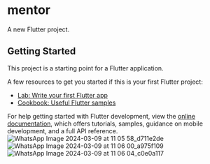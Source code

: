 # mentor

A new Flutter project.

## Getting Started

This project is a starting point for a Flutter application.

A few resources to get you started if this is your first Flutter project:

- [Lab: Write your first Flutter app](https://docs.flutter.dev/get-started/codelab)
- [Cookbook: Useful Flutter samples](https://docs.flutter.dev/cookbook)

For help getting started with Flutter development, view the
[online documentation](https://docs.flutter.dev/), which offers tutorials,
samples, guidance on mobile development, and a full API reference.
![WhatsApp Image 2024-03-09 at 11 05 58_d711e2de](https://github.com/dhruvgupta311/Evaluation-Dashboard/assets/107041191/bdfbb8ce-1087-47fe-a3ae-0bfe63871bb6)
![WhatsApp Image 2024-03-09 at 11 06 00_a975f109](https://github.com/dhruvgupta311/Evaluation-Dashboard/assets/107041191/941ca311-3ee8-4d8b-83ae-dcab8ed6e871)
![WhatsApp Image 2024-03-09 at 11 06 04_c0e0a117](https://github.com/dhruvgupta311/Evaluation-Dashboard/assets/107041191/6ccc392b-f56c-4917-8daa-93ca8a0decfb)
